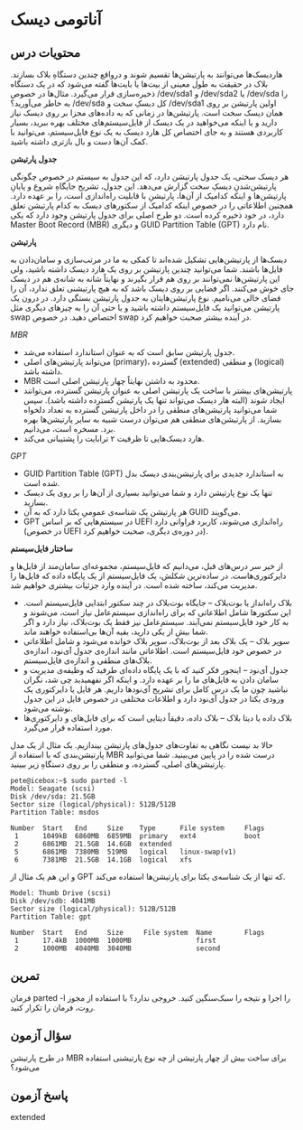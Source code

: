 # آناتومی دیسک

## محتویات درس

هاردیسک‌ها می‌توانند به پارتیشن‌ها تقسیم شوند و در‌واقع چندین دستگاهِ بلاک بسازند. بلاک در حقیقت به طول معینی از بیت‌ها یا بایت‌ها گفته می‌شود که در یک دستگاه ذخیره‌سازی قرار می‌گیرد. مثال‌ها در خصوص ‎/dev/sda1 و ‎/dev/sda2 یا ‎/dev/sda را به خاطر می‌آورید؟ ‎/dev/sda کل دیسکِ سخت و ‎/dev/sda1 اولین پارتیشن بر روی همان دیسک سخت است. پارتیشن‌ها در زمانی که به داده‌های مجزا بر روی دیسک نیاز دارید و یا اینکه می‌خواهید در یک دیسک از فایل‌سیستم‌های مختلف بهره ببرید، بسیار کاربردی هستند و به جای اختصاص کل هارد دیسک به یک نوع فایل‌سیستم، می‌توانید با کمک آن‌ها دست و بال بازتری داشته باشید.

**جدول پارتیشن**

هر دیسک سختی، یک جدول پارتیشن دارد، که این جدول به سیستم در خصوص چگونگی پارتیشن‌شدنِ دیسکِ سخت گزارش می‌دهد. این جدول، تشریح جایگاهِ شروع و پایانِ پارتیشن‌ها و اینکه کدامیک از آن‌ها، پارتیشنِ با قابلیت راه‌اندازی است، را بر عهده دارد. همچنین اطلاعاتی را در خصوص اینکه کدامیک از سکتورهای دیسک به کدام پارتیشن تعلق دارد، در خود ذخیره کرده است. دو طرح اصلی برای جدول پارتیشن وجود دارد که یکی ‎Master Boot Record (MBR) و دیگری ‎GUID Partition Table (GPT) نام دارد.

**پارتیشن**

دیسک‌ها از پارتیشن‌هایی تشکیل شده‌اند تا کمکی به ما در مرتب‌سازی و سامان‌دادن به فایل‌ها باشند. شما می‌توانید چندین پارتیشن بر روی یک هارد دیسک داشته باشید، ولی این پارتیشن‌ها نمی‌توانند بر روی هم قرار بگیرند و نهایتاً شانه به شانه‌ی هم در دیسک جای خوش می‌کنند. اگر فضایی بر روی دیسک باشد که به هیچ پارتیشنی تعلق ندارد، آن را فضای خالی می‌نامیم. نوع پارتیشن‌هایتان به جدول پارتیشن بستگی دارد. در درون یک پارتیشن می‌توانید یک فایل‌سیستم داشته باشید و یا حتی آن را به چیزهای دیگری مثل swap اختصاص دهید. در خصوص swap در آینده بیشتر صحبت خواهیم کرد.

*MBR*

+ جدول پارتیشن سابق است که به عنوان استاندارد استفاده می‌شد.
+ می‌تواند پارتیشن‌های اصلی (primary)، گسترده (extended) و منطقی (logical) داشته باشد.
+ MBR محدود به داشتن نهایتاً چهار پارتیشن اصلی است.
+ پارتیشن‌های بیشتر با ساخت یک پارتیشن اصلی به عنوان پارتیشن گسترده، می‌توانند ایجاد شوند (البته هار دیسک می‌تواند تنها یک پارتیشن گسترده داشته باشد). سپس شما می‌توانید پارتیشن‌های منطقی را در داخل پارتیشن گسترده به تعداد دلخواه بسازید. از پارتیشن‌های منطقی هم می‌توان درست شبیه به سایر پارتیشن‌ها بهره برد. مسخره است، می‌دانیم.
+ هارد دیسک‌هایی تا ظرفیت ۲ ترابایت را پشتیبانی می‌کند.

*GPT*

+ GUID Partition Table (GPT) به استاندارد جدیدی برای پارتیشن‌بندی دیسک بدل شده است.
+ تنها یک نوع پارتیشن دارد و شما می‌توانید بسیاری از آن‌ها را بر روی یک دیسک بسازید.
+ هر پارتیشن یک شناسه‌ی عمومیِ یکتا دارد که به آن GUID می‌گویند.
+ GPT در سیستم‌هایی که بر اساس UEFI راه‌اندازی می‌شوند، کاربرد فراوانی دارد (در خصوص UEFI در دوره‌ی دیگری، صحبت خواهیم کرد).

**ساختار فایل‌سیستم**

از خیر سر درس‌های قبل، می‌دانیم که فایل‌سیستم، مجموعه‌ای سامان‌مند از فایل‌ها و دایرکتوری‌هاست. در ساده‌ترین شکلش، یک فایل‌سیستم از یک پایگاه داده که فایل‌ها را مدیریت می‌کند، ساخته شده است. در آینده وارد جزئیات بیشتری خواهیم شد.

+ بلاک راه‌انداز یا بوت‌بلاک – جایگاه بوت‌بلاک در چند سکتور ابتدایی فایل‌سیستم است. این سکتورها شامل اطلاعاتی که برای راه‌اندازی سیستم‌عامل نیاز است، می‌شوند و به کار خود فایل‌سیستم نمی‌آیند. سیستم‌عامل نیز فقط یک بوت‌بلاک، نیاز دارد و اگر شما بیش از یکی دارید، بقیه آن‌ها بی‌استفاده خواهند ماند.
+ سوپر بلاک – یک بلاک بعد از بوت‌بلاک، سوپر بلاک خوانده می‌شود و شامل اطلاعاتی در خصوص خود فایل‌سیستم است. اطلاعاتی مانند اندازه‌ی جدول آی‌نود، اندازه‌ی بلاک‌های منطقی و اندازه‌ی فایل‌سیستم.
+ جدول آی‌نود – اینجور فکر کنید که با یک پایگاه داده‌ای طرفید که وظیفه‌ی مدیریت و سامان دادن به فایل‌های ما را بر عهده دارد. و اینکه اگر نفهمیدید چی شد، نگران نباشید چون ما یک درس کامل برای تشریح آی‌نودها داریم. هر فایل یا دایرکتوری یک ورودی یکتا در جدول آی‌نود دارد و اطلاعات مختلفی در خصوص فایل در این جدول نوشته می‌شود.
+ بلاک داده یا دیتا بلاک – بلاک داده، دقیقاً دیتایی است که برای فایل‌های و دایرکتوری‌ها مورد استفاده قرار می‌گیرد.

حالا بد نیست نگاهی به تفاوت‌های جدول‌های پارتیشن بیندازیم. یک مثال از یک مدل پارتیشن‌بندی که با استفاده از MBR درست شده را در پایین می‌بینید. شما می‌توانید پارتیشن‌های اصلی، گسترده، و منطقی را بر روی دستگاهِ زیر ببینید.

```
pete@icebox:~$ sudo parted -l
Model: Seagate (scsi)
Disk /dev/sda: 21.5GB
Sector size (logical/physical): 512B/512B
Partition Table: msdos

Number  Start   End     Size    Type      File system     Flags
 1      1049kB  6860MB  6859MB  primary   ext4            boot
 2      6861MB  21.5GB  14.6GB  extended
 5      6861MB  7380MB  519MB   logical   linux-swap(v1)
 6      7381MB  21.5GB  14.1GB  logical   xfs
```

و این هم یک مثال از GPT که تنها از یک شناسه‌ی یکتا برای پارتیشن‌ها استفاده می‌کند.

```
Model: Thumb Drive (scsi)
Disk /dev/sdb: 4041MB
Sector size (logical/physical): 512B/512B
Partition Table: gpt

Number  Start   End     Size     File system  Name        Flags
 1      17.4kB  1000MB  1000MB                first
 2      1000MB  4040MB  3040MB                second
```

## تمرین

فرمان parted -l را اجرا و نتیجه را سبک‌سنگین کنید. خروجی ندارد؟ با استفاده از مجوز روت، فرمان را تکرار کنید.

## سؤال آزمون

در طرح پارتیشن MBR برای ساخت بیش از چهار پارتیشن از چه نوع پارتیشنی استفاده می‌شود؟

## پاسخ آزمون

extended
